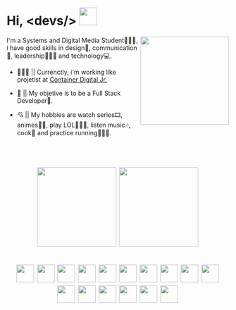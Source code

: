<h1>Hi, &ltdevs/&gt <img src="https://i.pinimg.com/originals/6f/f4/f9/6ff4f9a2f1ae4c464021d733ef1bc51a.gif" height="40px"></h1>


<img src="https://i.pinimg.com/originals/75/7a/4e/757a4ed3d9e6fdf7dcbbad972bd2e72c.gif" align="right" height="200">

<p text-size="15">I'm a Systems and Digital Media Student👨🏻‍🎓, i have good skills in design🎨, communication📢, leadership🤹🏻‍♂️ and technology💻.</p>

<ul>
    <li>
        <p>👨🏻‍💻 || Currenctly, i'm working like projetist at <a href="http://www.codijr.ufc.br/">Container Digital Jr.</a></p>
    </li>
    <li>
        <p>🏹 || My objetive is to be a Full Stack Developer🔋.</p>
    </li>
    <li>
        <p>💘 || My hobbies are watch series🎞, animes🐱‍👤, play LOL🧙🏻‍♂️, listen music🎶, cook🍳 and practice running🏃🏻‍♂️.</p>
    </li>
</ul><br>
<h1>
    

<div align="center">
    <img src="https://github-readme-stats.vercel.app/api?username=kingnaldoo" height="180">
    <img src="https://github-readme-stats.vercel.app/api/top-langs/?username=kingnaldoo&layout=compact" height="180">
</div><br>

<div id="techs" align="center">
    <img src="https://image.flaticon.com/icons/png/512/1216/1216733.png" height="40" >
    <img src="https://www.seekpng.com/png/full/141-1415372_css3-icon-png.png" height="40">
    <img src="https://cdn.worldvectorlogo.com/logos/logo-javascript.svg" height="40">
    <img src="https://appmasters.io/static/typescript-logo-26cc95f255ccb936d154b43614f61602.png" height="40">
    <img src="https://appmasters.io/static/47ce6e77f039020ee2e76a10c1e988e9/acf26/react.webp" height="40">
    <img src="https://andrewsmithdeveloper.com/img/sass-new.4c1dd90f.png" height="40">
    <img src="https://seeklogo.com/images/N/nodejs-logo-FBE122E377-seeklogo.com.png" height="40">
    <img src="https://cdn.worldvectorlogo.com/logos/knex-1.svg" height="40">
    <img src="https://user-images.githubusercontent.com/674621/71187801-14e60a80-2280-11ea-94c9-e56576f76baf.png" height="40">
    <img src="https://seeklogo.com/images/I/insomnia-logo-A35E09EB19-seeklogo.com.png" height="40">
    <img src="https://escoladigital-production-storage.s3.amazonaws.com/uploads/images/original/20201103113533.png" height="40">
    <img src="https://cdn.iconscout.com/icon/free/png-512/java-43-569305.png" height="40">
    <img src="https://processing.org/img/processing3-logo.png" height="40">
    <img src="https://upload.wikimedia.org/wikipedia/commons/2/20/Photoshop_CC_icon.png" height="40">
    <img src="https://upload.wikimedia.org/wikipedia/commons/thumb/6/66/Illustrator_CC_icon.png/492px-Illustrator_CC_icon.pnggo.png" height="40">
    <img src="https://i.pinimg.com/originals/66/8c/cc/668cccb3f734f342e07c0185e6d9a975.png" height="40">
</div></h1><br>
